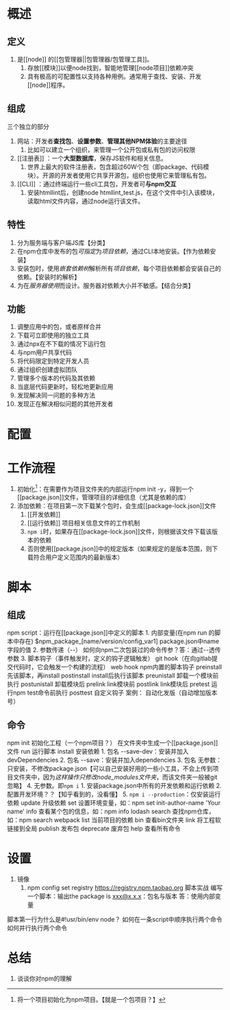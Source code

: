 # 概述
## 定义
1. 是[[node]] 的[[包管理器||包管理器/包管理工具]]。
	1. 存放[[模块]]以便node找到，智能地管理[[node项目]]依赖冲突
	2. 具有极高的可配置性以支持各种用例。通常用于查找、安装、开发[[node]]程序。
## 组成
三个独立的部分
1. 网站：开发者**查找包**、**设置参数**、**管理其他NPM体验**的主要途径
	1. 比如可以建立一个组织，来管理一个公开包或私有包的访问权限
2. [[注册表]] ：一个**大型数据库**，保存JS软件和相关信息。
	1. 世界上最大的软件注册表，包含超过60W个包（即package、代码模块）。开源的开发者使用它共享开源包，组织也使用它来管理私有包。
3. [[CLI]] ：通过终端运行一些cli工具包，开发者可**与npm交互** 
	1. 安装htmllint后，创建node htmllint_test.js，在这个文件中引入该模块，读取html文件内容，通过node运行该文件。
## 特性
1. 分为服务端与客户端JS库【分类】
2. 在npm仓库中发布的包*可指定*为*项目依赖*，通过CLI本地安装。【作为依赖安装】
3. 安装包时，使用*嵌套依赖树*解析所有*项目依赖*，每个项目依赖都会安装自己的依赖。【安装时的解析】
4. 为在*服务器使用*而设计。服务器对依赖大小并不敏感。【结合分类】
## 功能
1. 调整应用中的包，或者原样合并
3. 下载可立即使用的独立工具
4. 通过npx在不下载的情况下运行包
5. 与npm用户共享代码
6. 将代码限定到特定开发人员
7. 通过组织创建虚拟团队
8. 管理多个版本的代码及其依赖
9. 当底层代码更新时，轻松地更新应用
10. 发现解决同一问题的多种方法
11. 发现正在解决相似问题的其他开发者
# 配置
# 工作流程
1. 初始化[^1]：在需要作为项目文件夹的内部运行npm init -y，得到一个[[package.json]]文件，管理项目的详细信息（尤其是依赖的库）
2. 添加依赖：在项目第一次下载某个包时，会生成[[package-lock.json]]文件
	1. [[开发依赖]] 
	2. [[运行依赖]] 
项目相关信息文件的工作机制
	1. `npm i`时，如果存在[[package-lock.json]]文件，则根据该文件下载该版本的依赖
	2. 否则使用[[package.json]]中的规定版本（如果规定的是版本范围，则下载符合用户定义范围内的最新版本）
# 脚本
## 组成
npm script：运行在[[package.json]]中定义的脚本
	1. 内部变量(在npm run 的脚本中存在)
		$npm_package_[name/version/config_var1]  package.json中name字段的值
	2. 参数传递（--）
		如何向npm二次包装过的命令传参？答：通过--透传参数
	3. 脚本钩子（事件触发时，定义的钩子逻辑触发）
		git hook（在向gitlab提交代码时，它会触发一个构建的流程）
		web hook
		npm内置的脚本钩子
			preinstall  先该脚本，再install
			postinstall  install后执行该脚本
			preunistall  卸载一个模块前执行
			postunistall  卸载模块后 
			prelink link模块前
			postlink link模块后
			pretest  运行npm test命令前执行
			posttest
		自定义钩子
			案例：
				自动化发版（自动增加版本号）
## 命令
npm
	init 初始化工程（一个npm项目？）
		在文件夹中生成一个[[package.json]]文件
	run 运行脚本
	install 安装依赖
		1. 包名 --save-dev：安装并加入devDependencies
		2. 包名 --save：安装并加入dependencies
		3. 包名 无参数：只安装，不修改package.json【可以自己安装好用的一些小工具，不会上传到项目文件夹中，因为*这样操作只修改node_modules文件夹*，而该文件夹一般被git忽略】
		4. 无参数。即`npm i` 
			1. 安装package.json中所有的开发依赖和运行依赖
			2. 配置开发环境？？【知乎看到的，没看懂】
		5. `npm i --production`：仅安装运行依赖
	update 升级依赖
	set 设置环境变量，如：npm set init-author-name 'Your name'
	info 查看某个包的信息，如：npm info lodash
	search 查找npm仓库，如：npm search webpack
	list 当前项目的依赖
	bin 查看bin文件夹
	link 将工程软链接到全局
	publish 发布包
	deprecate 废弃包
	help 查看所有命令
# 设置
1. 镜像
	1. npm config set registry https://registry.npm.taobao.org 
脚本实战
编写一个脚本：输出the package is xxx@x.x.x：包名与版本
答：使用内部变量

脚本第一行为什么是#!usr/bin/env node？
如何在一条script中顺序执行两个命令
如何并行执行两个命令

# 总结
1. 谈谈你对npm的理解

[^1]: 将一个项目初始化为npm项目。【就是一个包项目？】